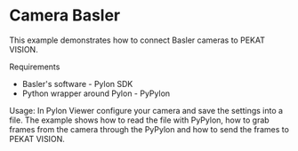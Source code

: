 # Camera Basler

This example demonstrates how to connect Basler cameras to PEKAT VISION.

Requirements
 - Basler's software - Pylon SDK
 - Python wrapper around Pylon - PyPylon

Usage: In Pylon Viewer configure your camera and save the settings into a file. The example shows how to read the file with PyPylon, how to grab frames from the camera through the PyPylon and how to send the frames to PEKAT VISION.